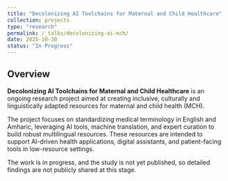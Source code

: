 ```yaml
---
title: "Decolonizing AI Toolchains for Maternal and Child Healthcare"
collection: projects
type: "research"
permalink: /_talks/decolonizing-ai-mch/
date: 2025-10-30
status: "In Progress"
---
```


## Overview
**Decolonizing AI Toolchains for Maternal and Child Healthcare** is an ongoing research project aimed at creating inclusive, culturally and linguistically adapted resources for maternal and child health (MCH).  

The project focuses on standardizing medical terminology in English and Amharic, leveraging AI tools, machine translation, and expert curation to build robust multilingual resources. These resources are intended to support AI-driven health applications, digital assistants, and patient-facing tools in low-resource settings.  

The work is in progress, and the study is not yet published, so detailed findings are not publicly shared at this stage.
